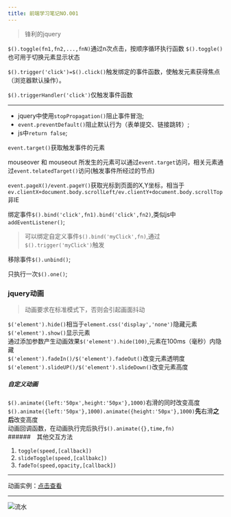 ```yaml
---
title: 前端学习笔记NO.001
---
```


> 锋利的jquery

`$().toggle(fn1,fn2,...,fnN)`通过n次点击，按顺序循环执行函数
`$().toggle()`也可用于切换元素显示状态  
  
`$().trigger('click')=$().click()`触发绑定的事件函数，使触发元素获得焦点（浏览器默认操作）。

`$().triggerHandler('click')`仅触发事件函数

---
* jquery中使用`stopPropagation()`阻止事件冒泡;
* `event.preventDefault()`阻止默认行为（表单提交、链接跳转）;
* js中`return false`;
<!-- more -->
`event.target()`获取触发事件的元素

mouseover 和 mouseout 所发生的元素可以通过`event.target`访问，相关元素通过`event.telatedTarget()`访问(触发事件所经过的节点)

`event.pageX()/event.pageY()`获取光标到页面的X,Y坐标，相当于`ev.clientX+document.body.scrollLeft/ev.clientY+document.body.scrollTop`非IE

绑定事件`$().bind('click',fn1).bind('click',fn2)`,类似js中`addEventListener()`;
>可以绑定自定义事件`$().bind('myClick',fn)`,通过`$().trigger('myClick')`触发

移除事件`$().unbind()`;

只执行一次`$().one()`;

### jquery动画
>动画要求在标准模式下，否则会引起画面抖动  

`$('element').hide()`相当于`element.css('display','none')`隐藏元素
`$('element').show()`显示元素  
通过添加参数产生动画效果`$('element').hide(100)`,元素在100ms（毫秒）内隐藏  
`$('element').fadeIn()/$('element').fadeOut()`改变元素透明度
`$('element').slideUP()/$('element').slideDown()`改变元素高度

##### 自定义动画
`$().animate({left:'50px',height:'50px'},1000)`右滑的同时改变高度  
`$().animate({left:'50px'},1000).animate({height:'50px'},1000)`**先**右滑**之后**改变高度  
动画回调函数，在动画执行完后执行`$().animate({},time,fn)`  
######　其他交互方法
1. `toggle(speed,[callback])`
2. `slideToggle(speed,[callbakc])`
3. `fadeTo(speed,opacity,[callback])`  

------------
动画实例：[点击查看](http://xthtx.site/jqdemo1.html)

-----

![流水](http://ws3.sinaimg.cn/large/005uFoOQly1fiib9v3079g30dw07thag.gif)

